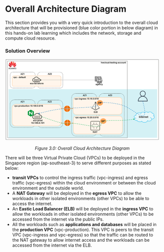 # Overall Architecture Diagram

This section provides you with a very quick introduction to the overall cloud architecture that will be provisioned (blue color portion in below diagram) in this hands-on lab learning which includes the network, storage and compute cloud resource.

### Solution Overview

*<p align="center"> ![figure3.0](./images/3.0.png) </p>*

*<p align="center"> Figure 3.0: Overall Cloud Architecture Diagram </p>*

There will be three Virtual Private Cloud (VPCs) to be deployed in the Singapore region (ap-southeast-3) to serve different purposes as stated below:

* **transit VPCs** to control the ingress traffic (vpc-ingress) and egress traffic (vpc-egress) within the cloud environment or between the cloud environment and the outside world. 
* A **NAT Gateway** will be deployed in the **egress VPC** to allow the workloads in other isolated environments (other VPCs) to be able to access the internet.
* An **Eastic Load Balancer (ELB)** will be deployed in the **ingress VPC** to allow the workloads in other isolated environments (other VPCs) to be accessed from the internet via the public IPs.
* All the workloads such as **applications and databases** will be placed in the **production VPC** (vpc-production). This VPC is peers to the transit VPC (vpc-ingress and vpc-egress) so that the traffic can be routed to the NAT gateway to allow internet access and the workloads can be accessed from the internet via the ELB.
